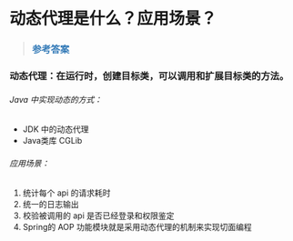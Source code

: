 # 动态代理是什么？应用场景？

> ### <font color=#337AB7 > 参考答案</font> 

### 动态代理：在运行时，创建目标类，可以调用和扩展目标类的方法。

 

###### Java 中实现动态的方式：

- JDK 中的动态代理 
- Java类库 CGLib
 

###### 应用场景：

1. 统计每个 api 的请求耗时
2. 统一的日志输出
3. 校验被调用的 api 是否已经登录和权限鉴定
4. Spring的 AOP 功能模块就是采用动态代理的机制来实现切面编程
